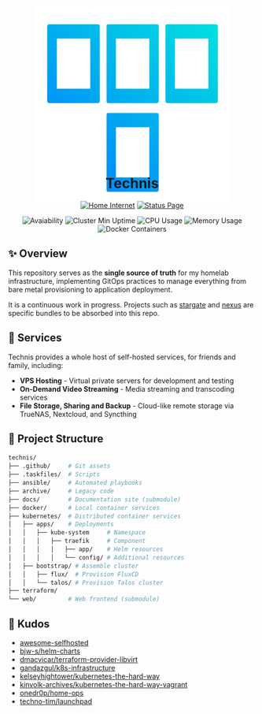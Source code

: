 <div align="center">

<img src=".github/assets/logo.svg" alt="Technis Logo" width="400" height="400" style="margin-bottom: -100px;">

# Technis

[![Home Internet](https://img.shields.io/endpoint?url=https://status.technis.io/api/v1/endpoints/egress_cloudflare/health/badge.shields&style=for-the-badge&logo=ubiquiti&logoColor=white&label=Home%20Internet)](http://status.technis.io/endpoints/egress_cloudflare) [![Status Page](https://img.shields.io/endpoint?url=https://status.technis.io/api/v1/endpoints/external_status/health/badge.shields&style=for-the-badge&logo=statuspage&logoColor=white&label=Status%20Page)](https://status.technis.io)

![Avaiability](https://status.technis.io/api/v1/endpoints/external_status/uptimes/24h/badge.svg) ![Cluster Min Uptime](https://img.shields.io/endpoint?url=https://stat.techn.is/query?metric=cluster_min_uptime&style=flat&label=uptime) ![CPU Usage](https://img.shields.io/endpoint?url=https://stat.techn.is/query?metric=cluster_cpu_usage&style=flat&label=cpu) ![Memory Usage](https://img.shields.io/endpoint?url=https://stat.techn.is/query?metric=cluster_memory_usage&style=flat&label=memory) ![Docker Containers](https://img.shields.io/endpoint?url=https://stat.techn.is/query?metric=docker_containers_running&style=flat&label=containers)

</div>

## ✨ Overview

This repository serves as the **single source of truth** for my homelab infrastructure, implementing GitOps practices to manage everything from bare metal provisioning to application deployment.

It is a continuous work in progress. Projects such as [stargate](https://github.com/jovalle/stargate) and [nexus](https://github.com/jovalle/nexus) are specific bundles to be absorbed into this repo.

## 🚀 Services

Technis provides a whole host of self-hosted services, for friends and family, including:

- **VPS Hosting** - Virtual private servers for development and testing
- **On-Demand Video Streaming** - Media streaming and transcoding services
- **File Storage, Sharing and Backup** - Cloud-like remote storage via TrueNAS, Nextcloud, and Syncthing

## 📁 Project Structure

```sh
technis/
├── .github/     # Git assets
├── .taskfiles/  # Scripts
├── ansible/     # Automated playbooks
├── archive/     # Legacy code
├── docs/        # Documentation site (submodule)
├── docker/      # Local container services
├── kubernetes/  # Distributed container services
│   ├── apps/    # Deployments
│   │   ├── kube-system     # Namespace
│   │   │   ├── traefik     # Component
│   │   │   │   ├── app/    # Helm resources
│   │   │   │   └── config/ # Additional resources
│   ├── bootstrap/ # Assemble cluster
│   │   ├── flux/  # Provision FluxCD
│   │   └── talos/ # Provision Talos cluster
├── terraform/
└── web/         # Web frontend (submodule)
```

## 🤝 Kudos

- [awesome-selfhosted](https://github.com/awesome-selfhosted/awesome-selfhosted)
- [bjw-s/helm-charts](https://github.com/bjw-s/helm-charts)
- [dmacvicar/terraform-provider-libvirt](https://github.com/dmacvicar/terraform-provider-libvirt)
- [gandazgul/k8s-infrastructure](https://github.com/gandazgul/k8s-infrastructure)
- [kelseyhightower/kubernetes-the-hard-way](https://github.com/kelseyhightower/kubernetes-the-hard-way)
- [kinvolk-archives/kubernetes-the-hard-way-vagrant](https://github.com/kinvolk-archives/kubernetes-the-hard-way-vagrant)
- [onedr0p/home-ops](https://github.com/onedr0p/home-ops)
- [techno-tim/launchpad](https://github.com/techno-tim/launchpad)
